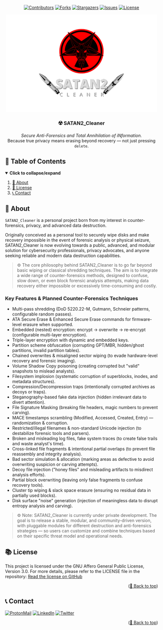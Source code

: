 <div id="top" align="center">

<!-- Shields Header -->
[![Contributors][contributors-shield]](https://github.com/franckferman/SATAN2_Cleaner/graphs/contributors)
[![Forks][forks-shield]](https://github.com/franckferman/SATAN2_Cleaner/network/members)
[![Stargazers][stars-shield]](https://github.com/franckferman/SATAN2_Cleaner/stargazers)
[![Issues][issues-shield]](https://github.com/franckferman/SATAN2_Cleaner/issues)
[![License][license-shield]](https://github.com/franckferman/SATAN2_Cleaner/blob/stable/LICENSE)

<!-- Logo -->
<a href="https://github.com/franckferman/SATAN2_Cleaner">
  <img src="https://raw.githubusercontent.com/franckferman/SATAN2_Cleaner/stable/docs/github/graphical_resources/Logo-without_background-SATAN2_Cleaner.png" alt="SATAN2_Cleaner Logo" width="auto" height="auto">
</a>

<!-- Title & Tagline -->
<h3 align="center">☢️ SATAN2_Cleaner</h3>
<p align="center">
    <em>Secure Anti-Forensics and Total Annihilation of iNformation.</em>
    <br>
    Because true privacy means erasing beyond recovery — not just pressing <code>delete</code>.
</p>

</div>

## 📜 Table of Contents

<details open>
  <summary><strong>Click to collapse/expand</strong></summary>
  <ol>
    <li><a href="#-about">📖 About</a></li>
    <li><a href="#-license">📜 License</a></li>
    <li><a href="#-contact">📞 Contact</a></li>
  </ol>
</details>

## 📖 About

`SATAN2_Cleaner` is a personal project born from my interest in counter-forensics, privacy, and advanced data destruction.

Originally conceived as a personal tool to securely wipe disks and make recovery impossible in the event of forensic analysis or physical seizure, SATAN2_Cleaner is now evolving towards a public, advanced, and modular solution for cybersecurity professionals, privacy advocates, and anyone seeking reliable and modern data destruction capabilities.

> ⚙️ The core philosophy behind SATAN2_Cleaner is to go far beyond basic wiping or classical shredding techniques. The aim is to integrate a wide range of counter-forensics methods, designed to confuse, slow down, or even block forensic analysis attempts, making data recovery either impossible or excessively time-consuming and costly.

### Key Features & Planned Counter-Forensics Techniques

- Multi-pass shredding (DoD 5220.22-M, Gutmann, Schneier patterns, configurable random passes).
- ATA Secure Erase & Enhanced Secure Erase commands for firmware-level erasure when supported.
- Embedded (nested) encryption: encrypt → overwrite → re-encrypt (configurable multi-layer encryption).
- Triple-layer encryption with dynamic and embedded keys.
- Partition scheme obfuscation (corrupting GPT/MBR, hidden/ghost partitions, invalid partition tables).
- Chained overwrites & misaligned sector wiping (to evade hardware-level recovery and forensic imaging).
- Volume Shadow Copy poisoning (creating corrupted but "valid" snapshots to mislead analysts).
- Filesystem implosion (systematic corruption of superblocks, inodes, and metadata structures).
- Compression/Decompression traps (intentionally corrupted archives as decoys or traps).
- Steganography-based fake data injection (hidden irrelevant data to divert attention).
- File Signature Masking (breaking file headers, magic numbers to prevent carving).
- MACE timestamps scrambling (Modified, Accessed, Created, Entry) — randomization & corruption.
- Restricted/illegal filenames & non-standard Unicode injection (to destabilize forensic tools and parsers).
- Broken and misleading log files, fake system traces (to create false trails and waste analyst's time).
- Cross-linked file fragments & intentional partial overlaps (to prevent file reassembly and integrity analysis).
- Bad sector simulation & allocation (marking areas as defective to avoid overwriting suspicion or carving attempts).
- Decoy file injection ("honey files" and misleading artifacts to misdirect analysis efforts).
- Partial block overwriting (leaving only false fragments to confuse recovery tools).
- Cluster tip wiping & slack space erasure (ensuring no residual data in partially used blocks).
- Disk surface "noise" generation (injection of meaningless data to disrupt entropy analysis and carving).

> ⚙️ Note: SATAN2_Cleaner is currently under private development. The goal is to release a stable, modular, and community-driven version, with pluggable modules for different destruction and anti-forensics strategies — so users can customize and combine techniques based on their specific threat model and operational needs.

## 📚 License

This project is licensed under the GNU Affero General Public License, Version 3.0. For more details, please refer to the LICENSE file in the repository: [Read the license on GitHub](https://github.com/franckferman/SATAN2_Cleaner/blob/stable/LICENSE)

<p align="right">(<a href="#top">🔼 Back to top</a>)</p>

## 📞 Contact

[![ProtonMail][protonmail-shield]](mailto:contact@franckferman.fr)
[![LinkedIn][linkedin-shield]](https://www.linkedin.com/in/franckferman)
[![Twitter][twitter-shield]](https://www.twitter.com/franckferman)

<p align="right">(<a href="#top">🔼 Back to top</a>)</p>

<!-- MARKDOWN LINKS & IMAGES -->
<!-- https://www.markdownguide.org/basic-syntax/#reference-style-links -->
[contributors-shield]: https://img.shields.io/github/contributors/franckferman/SATAN2_Cleaner.svg?style=for-the-badge
[contributors-url]: https://github.com/franckferman/SATAN2_Cleaner/graphs/contributors
[forks-shield]: https://img.shields.io/github/forks/franckferman/SATAN2_Cleaner.svg?style=for-the-badge
[forks-url]: https://github.com/franckferman/SATAN2_Cleaner/network/members
[stars-shield]: https://img.shields.io/github/stars/franckferman/SATAN2_Cleaner.svg?style=for-the-badge
[stars-url]: https://github.com/franckferman/SATAN2_Cleaner/stargazers
[issues-shield]: https://img.shields.io/github/issues/franckferman/SATAN2_Cleaner.svg?style=for-the-badge
[issues-url]: https://github.com/franckferman/SATAN2_Cleaner/issues
[license-shield]: https://img.shields.io/github/license/franckferman/SATAN2_Cleaner.svg?style=for-the-badge
[license-url]: https://github.com/franckferman/SATAN2_Cleaner/blob/stable/LICENSE
[protonmail-shield]: https://img.shields.io/badge/ProtonMail-8B89CC?style=for-the-badge&logo=protonmail&logoColor=blueviolet
[linkedin-shield]: https://img.shields.io/badge/-LinkedIn-black.svg?style=for-the-badge&logo=linkedin&colorB=blue
[twitter-shield]: https://img.shields.io/badge/-Twitter-black.svg?style=for-the-badge&logo=twitter&colorB=blue

